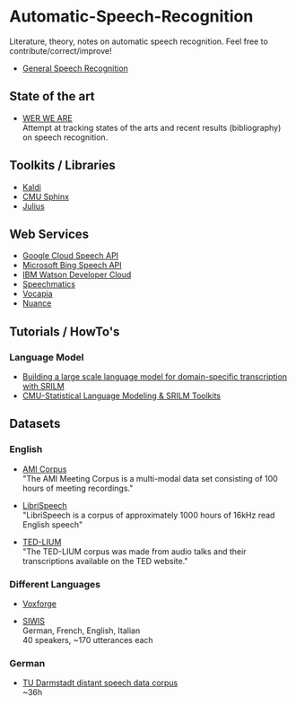 # Automatic-Speech-Recognition
Literature, theory, notes on automatic speech recognition. Feel free to contribute/correct/improve!

* [General Speech Recognition](general)

## State of the art

* [WER WE ARE](https://github.com/syhw/wer_are_we)  
  Attempt at tracking states of the arts and recent results (bibliography) on speech recognition.

## Toolkits / Libraries

* [Kaldi](kaldi)
* [CMU Sphinx](http://cmusphinx.sourceforge.net)
* [Julius](https://github.com/julius-speech/julius)

## Web Services

* [Google Cloud Speech API](https://cloud.google.com/speech/)
* [Microsoft Bing Speech API](https://azure.microsoft.com/en-us/services/cognitive-services/speech/)
* [IBM Watson Developer Cloud](https://www.ibm.com/watson/developercloud/speech-to-text.html)
* [Speechmatics](https://speechmatics.com)
* [Vocapia](http://www.vocapia.com/speech-to-text.html)
* [Nuance](https://developer.nuance.com/public/index.php?task=home)

## Tutorials / HowTo's

### Language Model
* [Building a large scale language model for domain-specific transcription with SRILM](http://cmusphinx.sourceforge.net/wiki/tutoriallmadvanced)
* [CMU-Statistical Language Modeling & SRILM Toolkits](https://www.google.ch/url?sa=t&rct=j&q=&esrc=s&source=web&cd=4&ved=0ahUKEwi269PjlaHQAhUFNxQKHXAzB6oQFgg7MAM&url=http%3A%2F%2Fmy.fit.edu%2F~vkepuska%2Fece5527%2FProjects%2FFall2011%2FAshwin%2520Acharya%2Fsearch%2520and%2520decode%2520final%2520project.pptx&usg=AFQjCNHNQU9McWdb5vbd-s69KTpNhAA66Q&sig2=mf-MiyxBjOlc6XseKNDzlA)

## Datasets

### English

* [AMI Corpus](http://groups.inf.ed.ac.uk/ami/corpus/)  
"The AMI Meeting Corpus is a multi-modal data set consisting of 100 hours of meeting recordings."

* [LibriSpeech](http://www.openslr.org/12/)    
"LibriSpeech is a corpus of approximately 1000 hours of 16kHz read English speech"

* [TED-LIUM](http://www-lium.univ-lemans.fr/en/content/ted-lium-corpus)  
"The TED-LIUM corpus was made from audio talks and their transcriptions available on the TED website."


### Different Languages
* [Voxforge](http://www.voxforge.org)  

* [SIWIS](http://www.unige.ch/lettres/linguistique/research/current-projects/latl/siwis/)  
  German, French, English, Italian   
  40 speakers, ~170 utterances each

### German
* [TU Darmstadt distant speech data corpus](https://www.lt.informatik.tu-darmstadt.de/de/data/open-source-acoustic-models-for-german-distant-speech-recognition/)  
  ~36h

